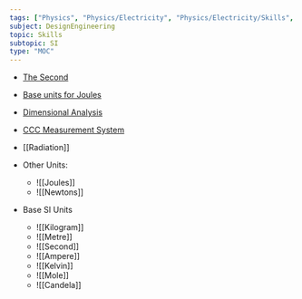 ```yaml
---
tags: ["Physics", "Physics/Electricity", "Physics/Electricity/Skills", "Physics/Electricity/Skills/SI"]
subject: DesignEngineering
topic: Skills
subtopic: SI
type: "MOC"
---
```


- [The Second](https://www.youtube.com/watch?v=Tc_tDVbjCQk)
- [Base units for Joules](https://www.youtube.com/watch?v=m_Gl1vHXYT0)
- [Dimensional Analysis](https://www.youtube.com/watch?v=Qmx9dptfl0A)


- [CCC Measurement System](https://youtu.be/KmfdeWd0RMk)
- [[Radiation]]


- Other Units:
	- ![[Joules]]
	- ![[Newtons]]
- Base SI Units
	- ![[Kilogram]] 
	- ![[Metre]] 
	- ![[Second]] 
	- ![[Ampere]] 
	- ![[Kelvin]]
	- ![[Mole]]
	- ![[Candela]] 